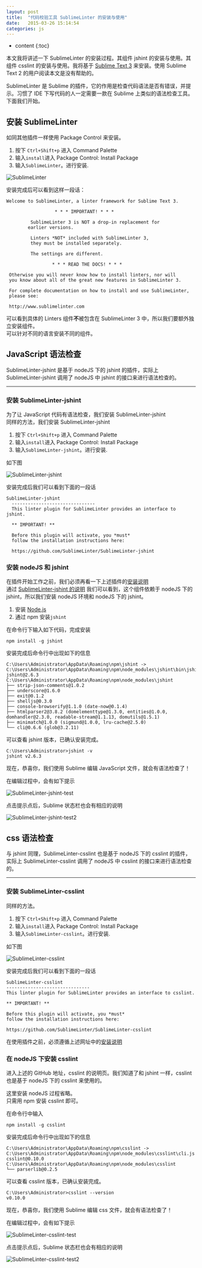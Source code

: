 ```yaml
---
layout: post
title:  "代码校验工具 SublimeLinter 的安装与使用"
date:   2015-03-26 15:14:54
categories: js
---
```


* content
{:toc}

本文我将讲述一下 SublimeLinter 的安装过程。其组件 jshint 的安装与使用。其组件 csslint 的安装与使用。我将基于 [Sublime Text 3](http://sublimetext.com/3) 来安装。使用 Sublime Text 2 的用户阅读本文是没有帮助的。

SublimeLinter 是 Sublime 的插件，它的作用是检查代码语法是否有错误，并提示。习惯了 IDE 下写代码的人一定需要一款在 Sublime 上类似的语法检查工具。下面我们开始。   





## 安装 SublimeLinter   

如同其他插件一样使用 Package Control 来安装。   

1. 按下 `Ctrl+Shift+p` 进入 Command Palette   
2. 输入`install`进入 Package Control: Install Package   
3. 输入`SublimeLinter`。进行安装.   

![SublimeLinter](http://7q5cdt.com1.z0.glb.clouddn.com/SublimeLinter-sublimeLinter.jpg)   

安装完成后可以看到这样一段话：   

```
Welcome to SublimeLinter, a linter framework for Sublime Text 3.

                  * * * IMPORTANT! * * *

         SublimeLinter 3 is NOT a drop-in replacement for
        earlier versions.

         Linters *NOT* included with SublimeLinter 3,
         they must be installed separately.

         The settings are different.

                 * * * READ THE DOCS! * * *

 Otherwise you will never know how to install linters, nor will
 you know about all of the great new features in SublimeLinter 3.

 For complete documentation on how to install and use SublimeLinter,
 please see:

 http://www.sublimelinter.com
```

可以看到具体的 Linters 组件**不**被包含在 SublimeLinter 3 中，所以我们要额外独立安装组件。   
可以针对不同的语言安装不同的组件。   

## JavaScript 语法检查   

SublimeLinter-jshint 是基于 nodeJS 下的 jshint 的插件，实际上 SublimeLinter-jshint 调用了 nodeJS 中 jshint 的接口来进行语法检查的。   

---

### 安装 SublimeLinter-jshint

为了让 JavaScript 代码有语法检查，我们安装 SublimeLinter-jshint   
同样的方法，我们安装 SublimeLinter-jshint    

1. 按下 `Ctrl+Shift+p` 进入 Command Palette   
2. 输入`install`进入 Package Control: Install Package   
3. 输入`SublimeLinter-jshint`。进行安装.   

如下图   

![SublimeLinter-jshint](http://7q5cdt.com1.z0.glb.clouddn.com/SublimeLinter-jshint.jpg)   

安装完成后我们可以看到下面的一段话   

```
SublimeLinter-jshint
  -------------------------------
  This linter plugin for SublimeLinter provides an interface to jshint.

  ** IMPORTANT! **

  Before this plugin will activate, you *must*
  follow the installation instructions here:

  https://github.com/SublimeLinter/SublimeLinter-jshint
```

### 安装 nodeJS 和 jshint

在插件开始工作之前，我们必须再看一下上述插件的[安装说明](https://github.com/SublimeLinter/SublimeLinter-jshint)   
通过 [SublimeLinter-jshint 的说明](https://github.com/SublimeLinter/SublimeLinter-jshint) 我们可以看到，这个组件依赖于 nodeJS 下的 jshint，所以我们安装 nodeJS 环境和 nodeJS 下的 jshint。   

1. 安装 [Node.js](https://nodejs.org/)   
2. 通过 npm 安装`jshint`   

在命令行下输入如下代码，完成安装   

	npm install -g jshint

安装完成后命令行中出现如下的信息   

```
C:\Users\Administrator\AppData\Roaming\npm\jshint -> C:\Users\Administrator\AppData\Roaming\npm\node_modules\jshint\bin\jshint
jshint@2.6.3 C:\Users\Administrator\AppData\Roaming\npm\node_modules\jshint
├── strip-json-comments@1.0.2
├── underscore@1.6.0
├── exit@0.1.2
├── shelljs@0.3.0
├── console-browserify@1.1.0 (date-now@0.1.4)
├── htmlparser2@3.8.2 (domelementtype@1.3.0, entities@1.0.0, domhandler@2.3.0, readable-stream@1.1.13, domutils@1.5.1)
├── minimatch@1.0.0 (sigmund@1.0.0, lru-cache@2.5.0)
└── cli@0.6.6 (glob@3.2.11)
```

可以查看 jshint 版本，已确认安装完成。  

```
C:\Users\Administrator>jshint -v
jshint v2.6.3
```

现在，恭喜你，我们使用 Sublime 编辑 JavaScript 文件，就会有语法检查了！   

在编辑过程中，会有如下提示   

![SublimeLinter-jshint-test](http://7q5cdt.com1.z0.glb.clouddn.com/SublimeLinter-jshint-test.jpg)

点击提示点后，Sublime 状态栏也会有相应的说明   

![SublimeLinter-jshint-test2](http://7q5cdt.com1.z0.glb.clouddn.com/SublimeLinter-jshint-test2.jpg)

## css 语法检查

与 jshint 同理，SublimeLinter-csslint 也是基于 nodeJS 下的 csslint 的插件，实际上 SublimeLinter-csslint 调用了 nodeJS 中 csslint 的接口来进行语法检查的。   

---

### 安装 SublimeLinter-csslint   

同样的方法。   

1. 按下 `Ctrl+Shift+p` 进入 Command Palette   
2. 输入`install`进入 Package Control: Install Package   
3. 输入`SublimeLinter-csslint`。进行安装.   

如下图   

![SublimeLinter-csslint](http://7q5cdt.com1.z0.glb.clouddn.com/SublimeLinter-csslint.jpg)   

安装完成后我们可以看到下面的一段话   

```
SublimeLinter-csslint
-------------------------------
This linter plugin for SublimeLinter provides an interface to csslint.

** IMPORTANT! **

Before this plugin will activate, you *must*
follow the installation instructions here:

https://github.com/SublimeLinter/SublimeLinter-csslint
```

在使用插件之前，必须遵循上述网址中的[安装说明](https://github.com/SublimeLinter/SublimeLinter-csslint)   

### 在 nodeJS 下安装 csslint   

进入上述的 GitHub 地址，csslint 的说明页。我们知道了和 jshint 一样，csslint 也是基于 nodeJS 下的 csslint 来使用的。   

这里安装 nodeJS 过程省略。   
只需用 npm 安装 csslint 即可。   

在命令行中输入     

```
npm install -g csslint   
```

安装完成后命令行中出现如下的信息     

```
C:\Users\Administrator\AppData\Roaming\npm\csslint -> C:\Users\Administrator\AppData\Roaming\npm\node_modules\csslint\cli.js
csslint@0.10.0 C:\Users\Administrator\AppData\Roaming\npm\node_modules\csslint
└── parserlib@0.2.5
```

可以查看 csslint 版本，已确认安装完成。   

```
C:\Users\Administrator>csslint --version
v0.10.0
```

现在，恭喜你，我们使用 Sublime 编辑 css 文件，就会有语法检查了！     

在编辑过程中，会有如下提示   

![SublimeLinter-csslint-test](http://7q5cdt.com1.z0.glb.clouddn.com/SublimeLinter-csslint-test.jpg)

点击提示点后，Sublime 状态栏也会有相应的说明   

![SublimeLinter-csslint-test2](http://7q5cdt.com1.z0.glb.clouddn.com/SublimeLinter-csslint-test2.jpg)

